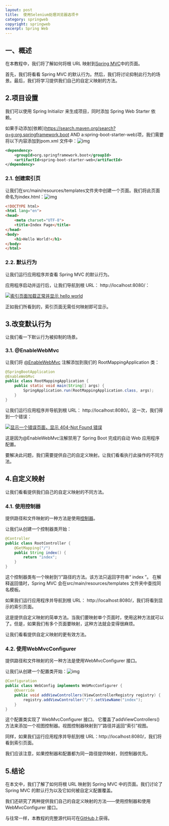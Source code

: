 ```yaml
---
layout: post
title:  使用Selenium处理浏览器选项卡
category: springweb
copyright: springweb
excerpt: Spring Web
---
```


## 一、概述

在本教程中，我们将了解如何将根 URL 映射到[Spring MVC](https://www.baeldung.com/spring-mvc-tutorial)中的页面。

首先，我们将看看 Spring MVC 的默认行为。然后，我们将讨论抑制此行为的场景。最后，我们将学习提供我们自己的自定义映射的方法。

## 2.项目设置

我们可以使用 Spring Initializr 来生成项目，同时添加 Spring Web Starter 依赖。

如果手动添加[依赖](https://search.maven.org/search?q=g:org.springframework.boot AND a:spring-boot-starter-web)项，我们需要将以下内容添加到pom.xml 文件中：![img]()

```xml
<dependency>
    <groupId>org.springframework.boot</groupId>
    <artifactId>spring-boot-starter-web</artifactId>
</dependency>
```

### 2.1. 创建索引页

让我们在src/main/resources/templates文件夹中创建一个页面。我们将此页面命名为index.html：![img]()

```html
<!DOCTYPE html>
<html lang="en">
<head>
    <meta charset="UTF-8">
    <title>Index Page</title>
</head>
<body>
    <h1>Hello World!</h1>
</body>
</html>
```

### 2.2. 默认行为

让我们运行应用程序并查看 Spring MVC 的默认行为。

应用程序启动并运行后，让我们导航到根 URL： http://localhost:8080/：

[![索引页面加载正常并显示 hello world](https://www.baeldung.com/wp-content/uploads/2023/01/index-page-e1673539470769.png)](https://www.baeldung.com/wp-content/uploads/2023/01/index-page.png)

正如我们所看到的，索引页面无需任何映射即可显示。

## 3.改变默认行为

让我们看一下默认行为被抑制的场景。

### 3.1. @EnableWebMvc

让我们将 [@EnableWebMvc](https://www.baeldung.com/spring-controllers#Controller-1) 注解添加到我们的 RootMappingApplication 类：

```java
@SpringBootApplication
@EnableWebMvc
public class RootMappingApplication {
    public static void main(String[] args) {
        SpringApplication.run(RootMappingApplication.class, args);
    }
}
```

让我们运行应用程序并导航到根 URL： http://localhost:8080/。这一次，我们得到一个错误：

[![显示一个错误页面，显示 404-Not Found 错误](https://www.baeldung.com/wp-content/uploads/2023/01/404-error-page-1-e1673539498205.png)](https://www.baeldung.com/wp-content/uploads/2023/01/404-error-page-1.png)

这是因为@EnableWebMvc注解禁用了 Spring Boot 完成的自动 Web 应用程序配置。

要解决此问题，我们需要提供自己的自定义映射。让我们看看执行此操作的不同方法。

## 4.自定义映射

让我们看看提供我们自己的自定义映射的不同方法。

### 4.1. 使用控制器

提供路径和文件映射的一种方法是使用[控制器](https://www.baeldung.com/spring-controllers#Controller-1)。

让我们从创建一个控制器类开始：

```java
@Controller
public class RootController {
    @GetMapping("/")
    public String index() {
        return "index";
    }
}
```

这个控制器类有一个映射到“/”路径的方法。该方法只返回字符串“ index ”。 在解释返回值时，Spring MVC 会在src/main/resources/templates 文件夹中查找同名模板。

如果我们运行应用程序并导航到根 URL： http://localhost:8080/，我们将看到显示的索引页面。

这是提供自定义映射的简单方法。当我们要映射单个页面时，使用这种方法就可以了。但是，如果我们有多个页面要映射，这种方法就会变得很麻烦。

让我们看看提供自定义映射的更有效方法。

### 4.2. 使用WebMvcConfigurer

提供路径和文件映射的另一种方法是使用WebMvcConfigurer 接口。

让我们从创建一个配置类开始：![img]()

```java
@Configuration
public class WebConfig implements WebMvcConfigurer {
    @Override
    public void addViewControllers(ViewControllerRegistry registry) {
        registry.addViewController("/").setViewName("index");
    }
}
```

这个配置类实现了 WebMvcConfigurer 接口。 它覆盖了addViewControllers() 方法来添加一个视图控制器。视图控制器映射到“/”路径并返回“索引”视图。

同样，如果我们运行应用程序并导航到根 URL：http://localhost:8080/，我们将看到索引页面。

我们应该注意，如果控制器和配置都为同一路径提供映射，则控制器优先。

## 5.结论

在本文中，我们了解了如何将根 URL 映射到 Spring MVC 中的页面。我们讨论了 Spring MVC 的默认行为以及它如何被自定义配置覆盖。

我们还研究了两种提供我们自己的自定义映射的方法——使用控制器和使用WebMvcConfigurer 接口。

与往常一样，本教程的完整源代码可在[GitHub](https://github.com/tu-yucheng/taketoday-tutorial4j/tree/master/spring-web-modules)上获得。